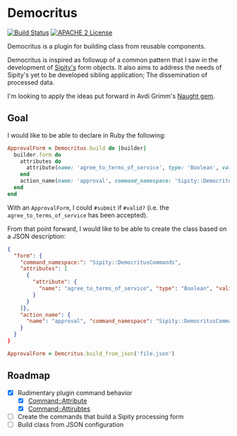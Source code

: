# Democritus

[![Build Status](https://travis-ci.org/jeremyf/democritus.png?branch=master)](https://travis-ci.org/jeremyf/democritus)
[![APACHE 2 License](http://img.shields.io/badge/APACHE2-license-blue.svg)](./LICENSE)

Democritus is a plugin for building class from reusable components.

Democritus is inspired as followup of a common pattern that I saw in the development of [Sipity's](https://github.com/ndlib/sipity/) form objects.
It also aims to address the needs of Sipity's yet to be developed sibling application; The dissemination of processed data.

I'm looking to apply the ideas put forward in Avdi Grimm's [Naught gem](https://github.com/avdi/naught).

## Goal

I would like to be able to declare in Ruby the following:

```ruby
ApprovalForm = Democritus.build do |builder|
  builder.form do
    attributes do
      attribute(name: 'agree_to_terms_of_service', type: 'Boolean', validates: 'acceptance')
    end
    action_name(name: 'approval', command_namespace: 'Sipity::DemocritusCommands')
  end
end
```

With an `ApprovalForm`, I could `#submit` if `#valid?` (i.e. the `agree_to_terms_of_service` has been accepted).

From that point forward, I would like to be able to create the class based on a JSON description:

```json
{
  "form": {
    "command_namespace:": "Sipity::DemocritusCommands",
    "attributes": [
      {
        "attribute": {
          "name": "agree_to_terms_of_service", "type": "Boolean", "validates": "acceptance"
        }
      }
    ]},
    "action_name": {
      "name": "approval", "command_namespace": "Sipity::DemocritusCommands"
    }
  }
}
```

```ruby
ApprovalForm = Demcritus.build_from_json('file.json')
```

## Roadmap

- [x] Rudimentary plugin command behavior
  - [x] [Command::Attribute](./lib/democritus/class_builder/commands/attribute.rb)
  - [x] [Command::Attirubtes](./lib/democritus/class_builder/commands/attributes.rb)
- [ ] Create the commands that build a Sipity processing form
- [ ] Build class from JSON configuration
